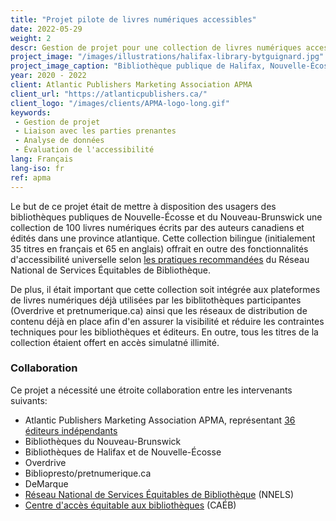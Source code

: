 ```yaml
---
title: "Projet pilote de livres numériques accessibles"
date: 2022-05-29
weight: 2
descr: Gestion de projet pour une collection de livres numériques accessibles dans les provinces atlantiques.
project_image: "/images/illustrations/halifax-library-bytguignard.jpg"
project_image_caption: "Bibliothèque publique de Halifax, Nouvelle-Écosse"
year: 2020 - 2022
client: Atlantic Publishers Marketing Association APMA
client_url: "https://atlanticpublishers.ca/"
client_logo: "/images/clients/APMA-logo-long.gif"
keywords: 
 - Gestion de projet
 - Liaison avec les parties prenantes
 - Analyse de données
 - Évaluation de l'accessibilité
lang: Français
lang-iso: fr
ref: apma
---
```


Le but de ce projet était de mettre à disposition des usagers des bibliothèques publiques de Nouvelle-Écosse et du Nouveau-Brunswick
une collection de 100 livres numériques écrits par des auteurs canadiens et édités dans une province atlantique. Cette collection
bilingue (initialement 35 titres en français et 65 en anglais) offrait en outre des fonctionnalités d'accessibilité universelle
selon [les pratiques recommandées](https://www.accessiblepublishing.ca/ressources-pour-les-editeurs/) du Réseau National de
Services Équitables de Bibliothèque.

De plus, il était important que cette collection soit intégrée aux plateformes de livres numériques déjà utilisées par les
biblitothèques participantes (Overdrive et pretnumerique.ca) ainsi que les réseaux de distribution de contenu déjà en place
afin d'en assurer la visibilité et réduire les contraintes techniques pour les bibliothèques et éditeurs. En outre, tous les titres
de la collection étaient offert en accès simulatné illimité.

### Collaboration

Ce projet a nécessité une étroite collaboration entre les intervenants suivants:

* Atlantic Publishers Marketing Association APMA, représentant [36 éditeurs indépendants](https://atlanticpublishers.ca/membership/)
* Bibliothèques du Nouveau-Brunswick
* Bibliothèques de Halifax et de Nouvelle-Écosse
* Overdrive
* Bibliopresto/pretnumerique.ca
* DeMarque
* [Réseau National de Services Équitables de Bibliothèque](https://nnels.ca/fr) (NNELS)
* [Centre d'accès équitable aux bibliothèques](https://celalibrary.ca/?lang=fr) (CAÉB)